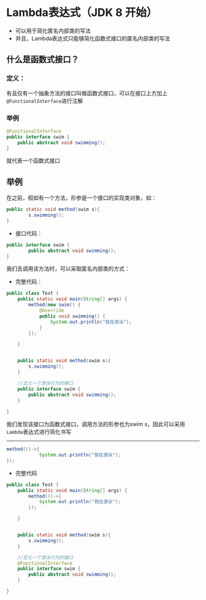 # Lambda表达式（JDK 8 开始）

- 可以用于简化匿名内部类的写法
- 并且，Lambda表达式只能够简化函数式接口的匿名内部类的写法



## 什么是函数式接口？

### 定义：

有且仅有一个抽象方法的接口叫做函数式接口，可以在接口上方加上`@FunctionalInterface`进行注解



### 举例

```java
@FunctionalInterface
public interface swim {
    public abstract void swimming();
}
```

就代表一个函数式接口







## 举例

在之前，假如有一个方法，形参是一个接口的实现类对象，如：

```java
public static void method(swim s){
        s.swimming();
}
```

- 接口代码：

```java
public interface swim {
        public abstract void swimming();
}
```

我们去调用该方法时，可以采取匿名内部类的方式：

- 完整代码：

```java
public class Test {
    public static void main(String[] args) {
        method(new swim() {
            @Override
            public void swimming() {
                System.out.println("我在游泳");
            }
        });

    }


    public static void method(swim s){
        s.swimming();
    }

    //定义一个游泳行为的接口
    public interface swim {
        public abstract void swimming();
    }
    
}
```



我们发现该接口为函数式接口，调用方法的形参也为swim s，因此可以采用`Lambda`表达式进行简化书写

---

```java
method(()->{
            System.out.println("我在游泳");
});
```



- 完整代码

```java
public class Test {
    public static void main(String[] args) {
        method(()->{
            System.out.println("我在游泳");
        });

    }


    public static void method(swim s){
        s.swimming();
    }

    //定义一个游泳行为的接口
    @FunctionalInterface
    public interface swim {
        public abstract void swimming();
    }

}

```





